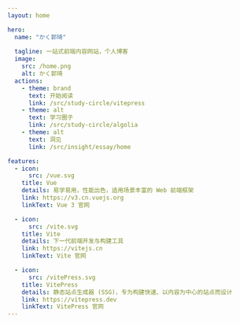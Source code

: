 ```yaml
---
layout: home

hero:  
  name: "かく郭琦" 
 
  tagline: 一站式前端内容网站，个人博客
  image:
    src: /home.png
    alt: かく郭琦
  actions:
    - theme: brand
      text: 开始阅读
      link: /src/study-circle/vitepress
    - theme: alt
      text: 学习圈子
      link: /src/study-circle/algolia
    - theme: alt
      text: 洞见
      link: /src/insight/essay/home

features:
  - icon: 
      src: /vue.svg
    title: Vue
    details: 易学易用，性能出色，适用场景丰富的 Web 前端框架
    link: https://v3.cn.vuejs.org
    linkText: Vue 3 官网

  - icon: 
      src: /vite.svg
    title: Vite
    details: 下一代前端开发与构建工具
    link: https://vitejs.cn
    linkText: Vite 官网

  - icon: 
      src: /vitePress.svg
    title: VitePress
    details: 静态站点生成器 (SSG)，专为构建快速、以内容为中心的站点而设计
    link: https://vitepress.dev
    linkText: VitePress 官网
---
```


 <VPTeamPageTitle>
    <!-- <template #title>
     核心成员和贡献者
    </template> -->
    <template #lead>
    核心成员
    </template>
  </VPTeamPageTitle>
  <VPTeamMembers
    :members="members"
    size="small"
  />
  
<script setup>

import {
  VPTeamPage,
  VPTeamPageTitle,
  VPTeamMembers,
  VPTeamPageSection
  } from 'vitepress/theme'

const members = [
  {
    avatar: 'logo.jpg',
    name: 'かく郭琦',
    title: 'Creator By',
    links: [
      { icon: 'github', link: 'https://github.com/guoqiGG' },
      {  icon: {
          svg:'<svg xmlns="http://www.w3.org/2000/svg" width="1em" height="1em" viewBox="0 0 24 24"><path fill="#036ffc" d="M18.223 3.086a1.25 1.25 0 0 1 0 1.768L17.08 5.996h1.17A3.75 3.75 0 0 1 22 9.747v7.5a3.75 3.75 0 0 1-3.75 3.75H5.75A3.75 3.75 0 0 1 2 17.247v-7.5a3.75 3.75 0 0 1 3.75-3.75h1.166L5.775 4.855a1.25 1.25 0 0 1 1.767-1.768l2.652 2.652c.079.079.145.165.198.257h3.213c.053-.092.12-.18.199-.258l2.651-2.652a1.25 1.25 0 0 1 1.768 0m.027 5.42H5.75a1.25 1.25 0 0 0-1.247 1.157l-.003.094v7.5c0 .659.51 1.198 1.157 1.246l.093.004h12.5a1.25 1.25 0 0 0 1.247-1.157l.003-.093v-7.5c0-.69-.56-1.25-1.25-1.25m-10 2.5c.69 0 1.25.56 1.25 1.25v1.25a1.25 1.25 0 1 1-2.5 0v-1.25c0-.69.56-1.25 1.25-1.25m7.5 0c.69 0 1.25.56 1.25 1.25v1.25a1.25 1.25 0 1 1-2.5 0v-1.25c0-.69.56-1.25 1.25-1.25"/></svg>'
        }, link: "https://space.bilibili.com/66681587?spm_id_from=333.1007.0.0" }
    ]
  },
 {
    avatar: 'https://www.github.com/yyx990803.png',
    name: 'Evan You',
    title: 'Creator',
    links: [
      { icon: 'github', link: 'https://github.com/yyx990803' },
      { icon: 'twitter', link: 'https://twitter.com/youyuxi' },
    ]
  },
]
</script>
